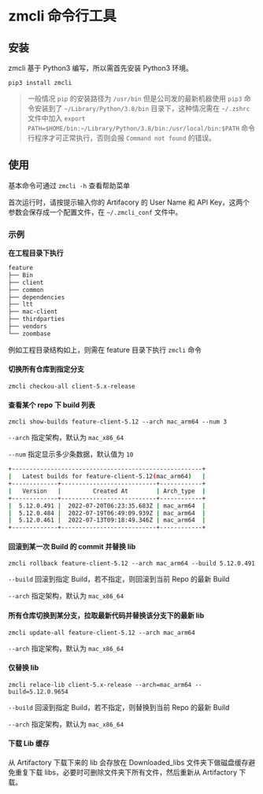# zmcli 命令行工具

## 安装

zmcli 基于 Python3 编写，所以需首先安装 Python3 环境。

`pip3 install zmcli`

> 一般情况 `pip` 的安装路径为 `/usr/bin` 但是公司发的最新机器使用 `pip3` 命令安装到了 `~/Library/Python/3.8/bin` 目录下，这种情况需在 `~/.zshrc` 文件中加入 `export PATH=$HOME/bin:~/Library/Python/3.8/bin:/usr/local/bin:$PATH` 命令行程序才可正常执行，否则会报 `Command not found` 的错误。

## 使用

基本命令可通过 `zmcli -h` 查看帮助菜单

首次运行时，请按提示输入你的 Artifacory 的 User Name 和 API Key，这两个参数会保存成一个配置文件，在 `~/.zmcli_conf` 文件中。

### 示例

**在工程目录下执行**

```bash
feature
├── Bin
├── client
├── common
├── dependencies
├── ltt
├── mac-client
├── thirdparties
├── vendors
└── zoombase
```

例如工程目录结构如上，则需在 feature 目录下执行 `zmcli` 命令

#### 切换所有仓库到指定分支

`zmcli checkou-all client-5.x-release`

#### 查看某个 repo 下 build 列表

`zmcli show-builds feature-client-5.12 --arch mac_arm64 --num 3`

`--arch` 指定架构，默认为 `mac_x86_64`

`--num` 指定显示多少条数据，默认值为 `10`

```bash
+------------------------------------------------------+
|   Latest builds for feature-client-5.12(mac_arm64)   |
+-------------+---------------------------+------------+
|   Version   |         Created At        | Arch_type  |
+-------------+---------------------------+------------+
|  5.12.0.491 |  2022-07-20T06:23:35.683Z | mac_arm64  |
|  5.12.0.484 |  2022-07-19T06:49:09.939Z | mac_arm64  |
|  5.12.0.461 |  2022-07-13T09:18:49.346Z | mac_arm64  |
+-------------+---------------------------+------------+
```

#### 回滚到某一次 Build 的 commit 并替换 lib

`zmcli rollback feature-client-5.12 --arch mac_arm64 --build 5.12.0.491`

`--build` 回滚到指定 Build，若不指定，则回滚到当前 Repo 的最新 Build

`--arch` 指定架构，默认为 `mac_x86_64`

#### 所有仓库切换到某分支，拉取最新代码并替换该分支下的最新 lib

`zmcli update-all feature-client-5.12 --arch mac_arm64`

`--arch` 指定架构，默认为 `mac_x86_64`

#### 仅替换 lib

`zmcli relace-lib client-5.x-release --arch=mac_arm64 --build=5.12.0.9654`

`--build` 回滚到指定 Build，若不指定，则替换到当前 Repo 的最新 Build

`--arch` 指定架构，默认为 `mac_x86_64`

#### 下载 Lib 缓存
从 Artifactory 下载下来的 lib 会存放在 Downloaded_libs 文件夹下做磁盘缓存避免重复下载 libs，必要时可删除文件夹下所有文件，然后重新从 Artifactory 下载。